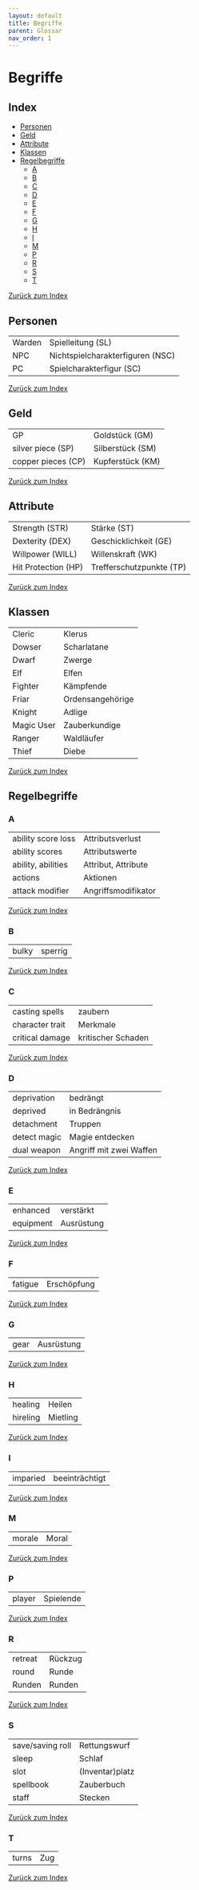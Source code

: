 ```yaml
---
layout: default
title: Begriffe
parent: Glossar
nav_order: 1
---
```


# Begriffe

## Index
- [Personen](#personen)
- [Geld](#geld)
- [Attribute](#attribute)
- [Klassen](#klassen)
- [Regelbegriffe](#regelbegriffe)
   - [A](#a)
   - [B](#b)
   - [C](#c)
   - [D](#d)
   - [E](#e)
   - [F](#f)
   - [G](#g)
   - [H](#h)
   - [I](#i)
   - [M](#m)
   - [P](#p)
   - [R](#r)
   - [S](#s)
   - [T](#t)

[Zurück zum Index](#index)
<p></p>

## Personen
<p></p>

|||
|------------------------|------------------------|
| Warden     | Spielleitung (SL)     |
| NPC     | Nichtspielcharakterfiguren (NSC)     |
| PC     | Spielcharakterfigur (SC)     |

[Zurück zum Index](#index)

## Geld

|||
|------------------------|------------------------|
| GP     | Goldstück (GM)     |
| silver piece (SP)     | Silberstück (SM)     |
| copper pieces (CP)     | Kupferstück (KM)     |

[Zurück zum Index](#index)
<p></p>

## Attribute

|||
|------------------------|------------------------|
| Strength (STR)     | Stärke (ST)     |
| Dexterity (DEX)     | Geschicklichkeit (GE)     |
| Willpower (WILL)     | Willenskraft (WK)     |
| Hit Protection (HP)     | Trefferschutzpunkte (TP)     |

[Zurück zum Index](#index)
<p></p>

## Klassen

|||
|------------------------|------------------------|
| Cleric     | Klerus     |
| Dowser     | Scharlatane     |
| Dwarf     | Zwerge     |
| Elf     | Elfen     |
| Fighter     | Kämpfende     |
| Friar     | Ordensangehörige     |
| Knight     | Adlige     |
| Magic User     | Zauberkundige     |
| Ranger     | Waldläufer     |
| Thief     | Diebe     |

[Zurück zum Index](#index)
<p></p>

## Regelbegriffe
### A

|||
|------------------------|------------------------|
| ability score loss     | Attributsverlust     |
| ability scores     | Attributswerte     |
| ability, abilities     | Attribut, Attribute     |
| actions     | Aktionen     |
| attack modifier     | Angriffsmodifikator     |

[Zurück zum Index](#index)
<p></p>

### B

|||
|------------------------|------------------------|
| bulky     | sperrig     |

[Zurück zum Index](#index)
<p></p>

### C

|||
|------------------------|------------------------|
| casting spells     | zaubern     |
| character trait     | Merkmale     |
| critical damage     | kritischer Schaden     |

[Zurück zum Index](#index)
<p></p>

### D

|||
|------------------------|------------------------|
| deprivation     | bedrängt     |
| deprived     | in Bedrängnis     |
| detachment     | Truppen     |
| detect magic     | Magie entdecken     |
| dual weapon     | Angriff mit zwei Waffen     |

[Zurück zum Index](#index)
<p></p>

### E

|||
|------------------------|------------------------|
| enhanced     | verstärkt     |
| equipment     | Ausrüstung     |

[Zurück zum Index](#index)
<p></p>

### F

|||
|------------------------|------------------------|
| fatigue     | Erschöpfung     |

[Zurück zum Index](#index)
<p></p>

### G

|||
|------------------------|------------------------|
| gear     | Ausrüstung     |

[Zurück zum Index](#index)
<p></p>

### H
|||
|------------------------|------------------------|
| healing     | Heilen     |
| hireling     | Mietling     |

[Zurück zum Index](#index)
<p></p>

### I

|||
|------------------------|------------------------|
| imparied     | beeinträchtigt     |

[Zurück zum Index](#index)
<p></p>

### M

|||
|------------------------|------------------------|
| morale     | Moral     |

[Zurück zum Index](#index)
<p></p>

### P

|||
|------------------------|------------------------|
| player     | Spielende     |

[Zurück zum Index](#index)
<p></p>

### R

|||
|------------------------|------------------------|
| retreat     | Rückzug     |
| round     | Runde     |
| Runden     | Runden     |

[Zurück zum Index](#index)
<p></p>

### S

|||
|------------------------|------------------------|
| save/saving roll     | Rettungswurf     |
| sleep     | Schlaf     |
| slot     | (Inventar)platz     |
| spellbook     | Zauberbuch     |
| staff     | Stecken     |

[Zurück zum Index](#index)
<p></p>

### T

|||
|------------------------|------------------------|
| turns     | Zug     |

[Zurück zum Index](#index)
<p></p>
